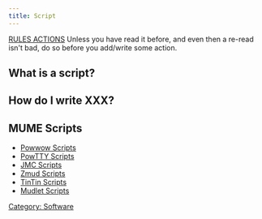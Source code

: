 ```yaml
---
title: Script
---
```


[RULES ACTIONS](http://mume.org/wiki/index.php/Rules_Actions) Unless you
have read it before, and even then a re-read isn't bad, do so before you
add/write some action.

## What is a script?

## How do I write XXX?

## MUME Scripts

- [Powwow Scripts](Powwow_Scripts "wikilink")
- [PowTTY Scripts](PowTTY_Scripts "wikilink")
- [JMC Scripts](JMC_Scripts "wikilink")
- [Zmud Scripts](Zmud_Scripts "wikilink")
- [TinTin Scripts](TinTin_Scripts "wikilink")
- [Mudlet Scripts](Mudlet_Scripts "wikilink")

[Category: Software](Category:_Software "wikilink")